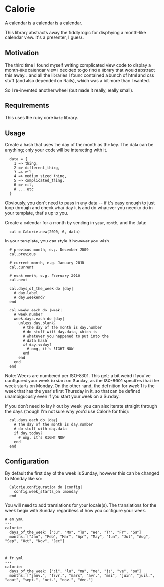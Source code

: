 # Calorie

A calendar is a calendar is a calendar.

This library abstracts away the fiddly logic for displaying a month-like calendar view.
It's a presenter, I guess.

## Motivation

The third time I found myself writing complicated view code to display a month-like calendar view I decided to
go find a library that would abstract this away... and all the libraries I found contained a bunch of
html and css stuff (and also depended on Rails), which was a bit more than I wanted.

So I re-invented another wheel (but made it really, really small).

## Requirements

This uses the ruby core `Date` library.

## Usage

Create a hash that uses the day of the month as the key.
The data can be anything; only your code will be interacting with it.

      data = {
        1 => thing,
        2 => different_thing,
        3 => nil,
        4 => medium_sized_thing,
        5 => complicated_thing,
        6 => nil,
        # ... etc
      }

Obviously, you don't need to pass in any data -- if it's easy enough to just loop through and check what day it is and do whatever you need to do in your template, that's up to you.

Create a calendar for a month by sending in `year`, `month`, and the data:

      cal = Calorie.new(2010, 6, data)

In your template, you can style it however you wish.

      # previous month, e.g. December 2009
      cal.previous

      # current month, e.g. January 2010
      cal.current

      # next month, e.g. February 2010
      cal.next

      cal.days_of_the_week do |day|
        # day.label
        # day.weekend?
      end

      cal.weeks.each do |week|
        # week.number
        week.days.each do |day|
          unless day.blank?
            # the day of the month is day.number
            # do stuff with day.data, which is
            # whatever you happened to put into the
            # data hash
            if day.today?
              # omg, it's RIGHT NOW
            end
          end
        end
      end

Note: Weeks are numbered per ISO-8601. This gets a bit weird if you've configured your week to start on Sunday, as the ISO-8601 specifies that the week starts on Monday.
On the other hand, the definition for *week 1* is the week that has the year's first Thursday in it, so that can be defined unambiguously even if you start your week on a Sunday.

If you don't need to lay it out by week, you can also iterate straight through the days (though I'm not sure why you'd use Calorie for this):

      cal.days.each do |day|
        # the day of the month is day.number
        # do stuff with day.data
        if day.today?
          # omg, it's RIGHT NOW
        end
      end

## Configuration

By default the first day of the week is Sunday, however this can be changed to Monday like so:

      Calorie.configuration do |config|
        config.week_starts_on :monday
      end


You will need to add translations for your locale(s).
The translations for the week begin with Sunday, regardless of how you configure your week.


    # en.yml
    ---
    calorie:
      days_of_the_week: ["Su", "Mo", "Tu", "We", "Th", "Fr", "Sa"]
      months: ["Jan", "Feb", "Mar", "Apr", "May", "Jun", "Jul", "Aug", "Sep", "Oct", "Nov", "Dec"]



    # fr.yml
    ---
    calorie:
      days_of_the_week: ["di", "lu", "ma", "me", "je", "ve", "sa"]
      months: ["janv.", "fevr.", "mars", "avr.", "mai", "juin", "juil.", "aout", "sept.", "oct.", "nov.", "dec."]
